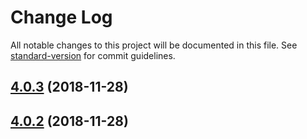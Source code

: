 # Change Log

All notable changes to this project will be documented in this file. See [standard-version](https://github.com/conventional-changelog/standard-version) for commit guidelines.

<a name="4.0.3"></a>
## [4.0.3](https://github.com/vvimo/cms/compare/v4.0.2...v4.0.3) (2018-11-28)



<a name="4.0.2"></a>
## [4.0.2](https://github.com/vvimo/cms/compare/v4.0.2-2...v4.0.2) (2018-11-28)

